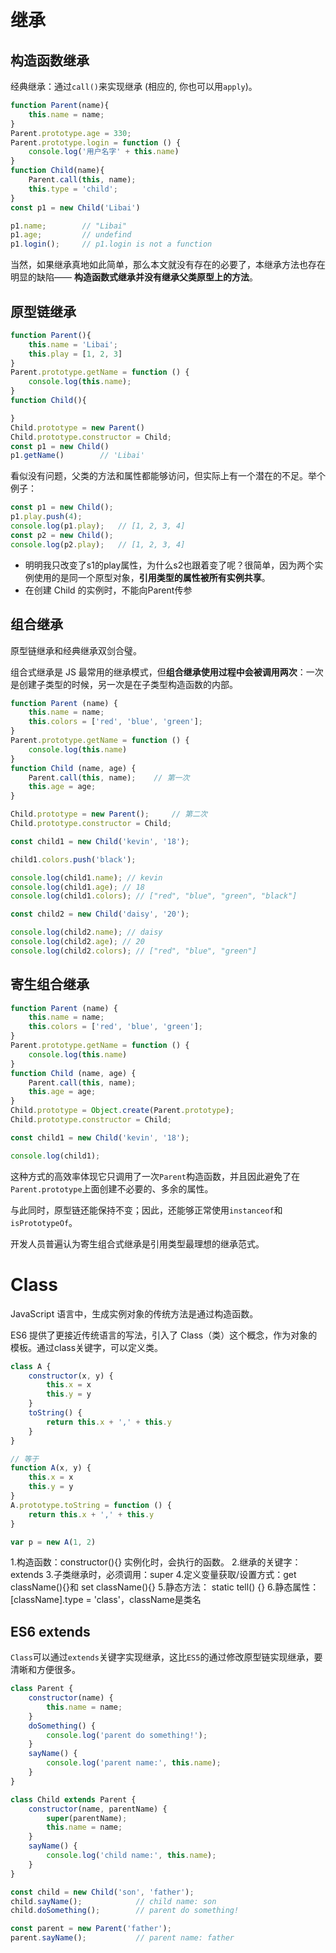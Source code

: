 # 继承

## 构造函数继承

经典继承：通过`call()`来实现继承 (相应的, 你也可以用`apply`)。

```js
function Parent(name){
    this.name = name;
}
Parent.prototype.age = 330;
Parent.prototype.login = function () {
    console.log('用户名字' + this.name)
}
function Child(name){
    Parent.call(this, name);
    this.type = 'child';
}
const p1 = new Child('Libai')

p1.name;        // "Libai"
p1.age;         // undefind
p1.login();     // p1.login is not a function
```

当然，如果继承真地如此简单，那么本文就没有存在的必要了，本继承方法也存在明显的缺陷—— **构造函数式继承并没有继承父类原型上的方法**。


## 原型链继承

```js
function Parent(){
    this.name = 'Libai';
    this.play = [1, 2, 3]
}
Parent.prototype.getName = function () {
    console.log(this.name);
}
function Child(){

}
Child.prototype = new Parent()
Child.prototype.constructor = Child;
const p1 = new Child()
p1.getName()        // 'Libai'
```

看似没有问题，父类的方法和属性都能够访问，但实际上有一个潜在的不足。举个例子：

```js
const p1 = new Child();
p1.play.push(4);
console.log(p1.play);   // [1, 2, 3, 4]
const p2 = new Child();
console.log(p2.play);   // [1, 2, 3, 4]
```

- 明明我只改变了s1的play属性，为什么s2也跟着变了呢？很简单，因为两个实例使用的是同一个原型对象，**引用类型的属性被所有实例共享**。
- 在创建 Child 的实例时，不能向Parent传参

## 组合继承

原型链继承和经典继承双剑合璧。

组合式继承是 JS 最常用的继承模式，但**组合继承使用过程中会被调用两次**：一次是创建子类型的时候，另一次是在子类型构造函数的内部。

```js
function Parent (name) {
    this.name = name;
    this.colors = ['red', 'blue', 'green'];
}
Parent.prototype.getName = function () {
    console.log(this.name)
}
function Child (name, age) {
    Parent.call(this, name);    // 第一次
    this.age = age; 
}

Child.prototype = new Parent();     // 第二次
Child.prototype.constructor = Child;

const child1 = new Child('kevin', '18');

child1.colors.push('black');

console.log(child1.name); // kevin
console.log(child1.age); // 18
console.log(child1.colors); // ["red", "blue", "green", "black"]

const child2 = new Child('daisy', '20');

console.log(child2.name); // daisy
console.log(child2.age); // 20
console.log(child2.colors); // ["red", "blue", "green"]
```


## 寄生组合继承

```js
function Parent (name) {
    this.name = name;
    this.colors = ['red', 'blue', 'green'];
}
Parent.prototype.getName = function () {
    console.log(this.name)
}
function Child (name, age) {
    Parent.call(this, name);
    this.age = age;
}
Child.prototype = Object.create(Parent.prototype);
Child.prototype.constructor = Child;

const child1 = new Child('kevin', '18');

console.log(child1);
```

这种方式的高效率体现它只调用了一次`Parent`构造函数，并且因此避免了在`Parent.prototype`上面创建不必要的、多余的属性。

与此同时，原型链还能保持不变；因此，还能够正常使用`instanceof`和`isPrototypeOf`。

开发人员普遍认为寄生组合式继承是引用类型最理想的继承范式。

# Class

JavaScript 语言中，生成实例对象的传统方法是通过构造函数。

ES6 提供了更接近传统语言的写法，引入了 Class（类）这个概念，作为对象的模板。通过class关键字，可以定义类。

```js
class A {
    constructor(x, y) {
        this.x = x
        this.y = y
    }
    toString() {
        return this.x + ',' + this.y
    }
}

// 等于
function A(x, y) {
    this.x = x
    this.y = y
}
A.prototype.toString = function () {
    return this.x + ',' + this.y
}

var p = new A(1, 2)
```

1.构造函数：constructor(){} 实例化时，会执行的函数。 
2.继承的关键字：extends 
3.子类继承时，必须调用：super 
4.定义变量获取/设置方式：get className(){}和 set className(){} 
5.静态方法： static tell() {} 
6.静态属性： [className].type = 'class'，className是类名

## ES6 extends

`Class`可以通过`extends`关键字实现继承，这比`ES5`的通过修改原型链实现继承，要清晰和方便很多。

```js
class Parent {
    constructor(name) {
	    this.name = name;
    }
    doSomething() {
	    console.log('parent do something!');
    }
    sayName() {
        console.log('parent name:', this.name);
    }
}

class Child extends Parent {
    constructor(name, parentName) {
        super(parentName);
        this.name = name;
    }
    sayName() {
        console.log('child name:', this.name);
    }
}

const child = new Child('son', 'father');
child.sayName();            // child name: son
child.doSomething();        // parent do something!

const parent = new Parent('father');
parent.sayName();           // parent name: father
```